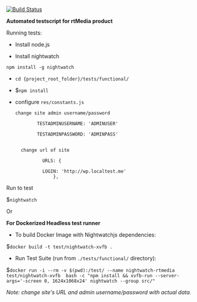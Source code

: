 [![Build Status](https://travis-ci.org/rtCamp/rtMedia.svg?branch=master)](https://travis-ci.org/rtCamp/rtMedia)

**Automated testscript for rtMedia product**

Running tests:

* Install node.js

* Install nightwatch

`npm install -g nightwatch`

* `cd {project_root_folder}/tests/functional/`

* $```npm install```


* configure `res/constants.js`

    `change site admin username/password`

			  TESTADMINUSERNAME: 'ADMINUSER'

    	      TESTADMINPASSWORD: 'ADMINPASS'


		change url of site

				URLS: {

        		LOGIN: 'http://wp.localtest.me'
   					},



 Run to test

 $```nightwatch```


 Or


**For Dockerized Headless test runner**

 * To build Docker Image with Nightwatchjs dependencies:
 
 $```docker build -t test/nightwatch-xvfb .```

 * Run Test Suite (run from `./tests/functional/` directory):
 
 $```docker run -i --rm -v $(pwd):/test/ --name nightwatch-rtmedia test/nightwatch-xvfb  bash -c "npm install && xvfb-run --server-args='-screen 0, 1624x1068x24' nightwatch --group src/"```

*Note: change site's URL and admin username/password with actual data.*
